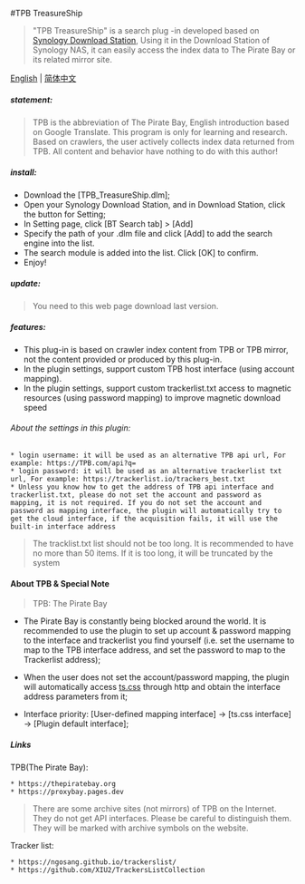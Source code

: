 #TPB TreasureShip

> "TPB TreasureShip" is a search plug -in developed based on [Synology Download Station](https://www.synology.com/en-global/dsm/packages/DownloadStation), Using it in the Download Station of Synology NAS, it can easily access the index data to The Pirate Bay or its related mirror site.


[English](README.en.md) | [简体中文](README.md)

##### statement:

> TPB is the abbreviation of The Pirate Bay, English introduction based on Google Translate. This program is only for learning and research. Based on crawlers, the user actively collects index data returned from TPB. All content and behavior have nothing to do with this author!


##### install:

* Download the [TPB_TreasureShip.dlm];
* Open your Synology Download Station, and in Download Station, click the button for Setting;
* In Setting page, click [BT Search tab] > [Add]
* Specify the path of your .dlm file and click [Add] to add the search engine into the list.
* The search module is added into the list. Click [OK] to confirm. 
* Enjoy!
  
##### update:

> You need to this web page download last version.


##### features:

+ This plug-in is based on crawler index content from TPB or TPB mirror, not the content provided or produced by this plug-in.
+ In the plugin settings, support custom TPB host interface (using account mapping).
+ In the plugin settings, support custom trackerlist.txt access to magnetic resources (using password mapping) to improve magnetic download speed

###### About the settings in this plugin:

    * login username: it will be used as an alternative TPB api url, For example: https://TPB.com/api?q=
    * login password: it will be used as an alternative trackerlist txt url, For example: https://trackerlist.io/trackers_best.txt
    * Unless you know how to get the address of TPB api interface and trackerlist.txt, please do not set the account and password as mapping, it is not required. If you do not set the account and password as mapping interface, the plugin will automatically try to get the cloud interface, if the acquisition fails, it will use the built-in interface address

> The tracklist.txt list should not be too long. It is recommended to have no more than 50 items. If it is too long, it will be truncated by the system


#### About TPB & Special Note

> TPB: The Pirate Bay

* The Pirate Bay is constantly being blocked around the world. It is recommended to use the plugin to set up account & password mapping to the interface and trackerlist you find yourself (i.e. set the username to map to the TPB interface address, and set the password to map to the Trackerlist address);

* When the user does not set the account/password mapping, the plugin will automatically access [ts.css](ts.css) through http and obtain the interface address parameters from it;

* Interface priority: [User-defined mapping interface] -> [ts.css interface] -> [Plugin default interface];


##### Links

TPB(The Pirate Bay):

    * https://thepiratebay.org
    * https://proxybay.pages.dev
 
 > There are some archive sites (not mirrors) of TPB on the Internet. They do not get API interfaces. Please be careful to distinguish them. They will be marked with archive symbols on the website.
 
Tracker list:

    * https://ngosang.github.io/trackerslist/
    * https://github.com/XIU2/TrackersListCollection
